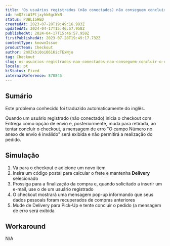 ```yaml
---
title: 'Os usuários registrados (não conectados) não conseguem concluir o checkout ao mudar de entrega para retirada na página de checkout'
id: hmQ2riW1Ptjxyhk6gcWxN
status: PUBLISHED
createdAt: 2023-07-28T19:49:16.993Z
updatedAt: 2024-04-17T15:46:57.958Z
publishedAt: 2024-04-17T15:46:57.958Z
firstPublishedAt: 2023-07-28T19:49:17.732Z
contentType: knownIssue
productTeam: Checkout
author: 2mXZkbi0oi061KicTExNjo
tag: Checkout
slug: os-usuarios-registrados-nao-conectados-nao-conseguem-concluir-o-checkout-ao-mudar-de-entrega-para-retirada-na-pagina-de-checkout
locale: pt
kiStatus: Fixed
internalReference: 870845
---
```


## Sumário

<div class="alert alert-info">
  <p>Este problema conhecido foi traduzido automaticamente do inglês.</p>
</div>


Quando um usuário registrado (não conectado) inicia o checkout com Entrega como opção de envio e, posteriormente, muda para retirada, ao tentar concluir o checkout, a mensagem de erro "O campo Número no anexo de envio é inválido" será exibida e não permitirá a realização do pedido.

## Simulação



1. Vá para o checkout e adicione um novo item
2. Insira um código postal para calcular o frete e mantenha **Delivery** selecionado
3. Prossiga para a finalização da compra e, quando solicitado a inserir um e-mail, use o de um usuário registrado
4. O checkout mostrará uma mensagem pop-up informando que seus dados pessoais foram recuperados de compras anteriores
5. Mude de Delivery para Pick-Up e tente concluir o pedido (a mensagem de erro será exibida

## Workaround


N/A




